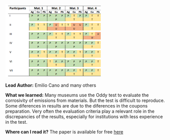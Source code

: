 <img src="images/oddyinterlab.png?raw=true" width="300"/>

**Lead Author:** Emilio Cano and many others

**What we learned:** Many museums use the Oddy test to evaluate the corrosivity of emissions from materials. But the test is difficult to reproduce. Some diferences in results are due to the diferences in the coupons preparation. Very often the evaluation criteria play a relevant role in the discrepancies of the results, especially for institutions with less experience in the test.

**Where can I read it?** The paper is available for free [here](https://discovery.ucl.ac.uk/id/eprint/10190307/)

